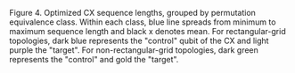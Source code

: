Figure 4. Optimized CX sequence lengths, grouped by permutation equivalence class. Within each class, blue line spreads from minimum to maximum sequence length and black x denotes mean. For rectangular-grid topologies, dark blue represents the "control" qubit of the CX and light purple the "target". For non-rectangular-grid topologies, dark green represents the "control" and gold the "target".